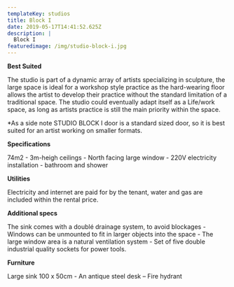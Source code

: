 ```yaml
---
templateKey: studios
title: Block I
date: 2019-05-17T14:41:52.625Z
description: |
  Block I
featuredimage: /img/studio-block-i.jpg
---
```



**Best Suited** 

The studio is part of a dynamic array of artists specializing in sculpture, the large space is ideal for a workshop style practice as the hard-wearing floor allows the artist to develop their practice without the standard limitation of a traditional space.  The studio could eventually adapt itself as a Life/work space, as long as artists practice is still the main priority within the space. 

\*As a side note STUDIO BLOCK I door is a standard sized door, so it is best suited for an artist working on smaller formats.



**Specifications**

74m2 - 3m-heigh ceilings - North facing large window - 220V electricity installation - bathroom and shower 



**Utilities**

Electricity and internet are paid for by the tenant, water and gas are included within the rental price.



**Additional specs**

The sink comes with a doublé drainage system, to avoid blockages - Windows can be unmounted to fit in larger objects into the space - The large window area is a natural ventilation system - Set of five double industrial quality sockets for power tools.



**Furniture**

Large sink 100 x 50cm - An antique steel desk – Fire hydrant
